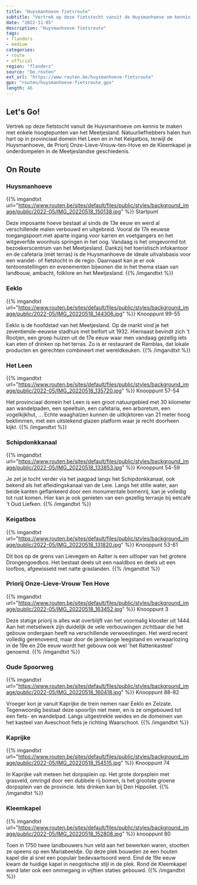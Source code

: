 ```yaml
---
title: "Huysmanhoeve fietsroute"
subtitle: "Vertrek op deze fietstocht vanuit de Huysmanhoeve om kennis te maken met enkele hoogtepunten van het Meetjesland"
date: "2022-11-05"
description: "Huysmanhoeve fietsroute"
tags:
- flanders
- medium
categories:
- route
- official
region: "flanders"
source: "be.routen"
ext_url: "https://www.routen.be/huysmanhoeve-fietsroute"
gpx: "routen/huysmanhoeve-fietsroute.gpx"
length: 46
---
```


## Let's Go!

Vertrek op deze fietstocht vanuit de Huysmanhoeve om kennis te maken met enkele hoogtepunten van het Meetjesland. Natuurliefhebbers halen hun hart op in provinciaal domein Het Leen en in het Keigatbos, terwijl de Huysmanhoeve, de Priorij Onze-Lieve-Vrouw-ten-Hove en de Kleemkapel je onderdompelen in de Meetjeslandse geschiedenis.

## On Route

### Huysmanhoeve

{{% imgandtxt url="https://www.routen.be/sites/default/files/public/styles/background_image/public/2022-05/IMG_20220518_150138.jpg" %}}
Startpunt

Deze imposante hoeve bestaat al sinds de 13e eeuw en werd al verschillende malen verbouwd en uitgebreid. Vooral de 17e eeuwse toegangspoort met aparte ingang voor karren en voetgangers en het witgeverfde woonhuis springen in het oog. Vandaag is het omgevormd tot bezoekerscentrum van het Meetjesland. Dankzij het toeristisch infokantoor en de cafetaria (mét terras) is de Huysmanhoeve de ideale uitvalsbasis voor een wandel- of fietstocht in de regio. Daarnaast kan je er ook tentoonstellingen en evenementen bijwonen die in het thema staan van landbouw, ambacht, folklore en het Meetjesland.
{{% /imgandtxt %}}

### Eeklo

{{% imgandtxt url="https://www.routen.be/sites/default/files/public/styles/background_image/public/2022-05/IMG_20220518_144306.jpg" %}}
Knooppunt 99-55

Eeklo is de hoofdstad van het Meetjesland. Op de markt vind je het zeventiende-eeuwse stadhuis met belfort uit 1932. Hiernaast bevindt zich 't Rootjen, een groep huizen uit de 17e eeuw waar men vandaag gezellig iets kan eten of drinken op het terras. Zo is er restaurant de Ramblas, dat lokale producten en gerechten combineert met wereldkeuken.
{{% /imgandtxt %}}

### Het Leen

{{% imgandtxt url="https://www.routen.be/sites/default/files/public/styles/background_image/public/2022-05/IMG_20220518_135720.jpg" %}}
Knooppunt 57-54

Het provinciaal domein het Leen is een groot natuurgebied met 30 kilometer aan wandelpaden, een speeltuin, een cafetaria, een arboretum, een vogelkijkhut, ... Echte waaghalzen kunnen de uitkijktoren van 21 meter hoog beklimmen, met een uitstekend glazen platform waar je recht doorheen kijkt.
{{% /imgandtxt %}}

### Schipdonkkanaal

{{% imgandtxt url="https://www.routen.be/sites/default/files/public/styles/background_image/public/2022-05/IMG_20220518_133853.jpg" %}}
Knooppunt 54-59

Je zet je tocht verder via het jaagpad langs het Schipdonkkanaal, ook bekend als het afleidingskanaal van de Leie. Langs het stille water, aan beide kanten geflankeerd door een monumentale bomenrij, kan je volledig tot rust komen. Hier kan je ook genieten van een gezellig terrasje bij eetcafé 't Oud Liefken.
{{% /imgandtxt %}}

### Keigatbos

{{% imgandtxt url="https://www.routen.be/sites/default/files/public/styles/background_image/public/2022-05/IMG_20220518_131820.jpg" %}}
Knooppunt 53-61

Dit bos op de grens van Lievegem en Aalter is een uitloper van het grotere Drongengoedbos. Het bestaat deels uit een naaldbos en deels uit een loofbos, afgewisseld met natte graslanden.
{{% /imgandtxt %}}

### Priorij Onze-Lieve-Vrouw Ten Hove

{{% imgandtxt url="https://www.routen.be/sites/default/files/public/styles/background_image/public/2022-05/IMG_20220518_163452.jpg" %}}
Knooppunt 3

Deze statige priorij is alles wat overblijft van het voormalig klooster uit 1444. Aan het metselwerk zijn duidelijk de vele verbouwingen zichtbaar die het gebouw ondergaan heeft na verschillende verwoestingen. Het werd recent volledig gerenoveerd, maar door de jarenlange leegstand en verwaarlozing in de 19e en 20e eeuw wordt het gebouw ook wel 'het Rattenkasteel' genoemd.
{{% /imgandtxt %}}

### Oude Spoorweg

{{% imgandtxt url="https://www.routen.be/sites/default/files/public/styles/background_image/public/2022-05/IMG_20220518_160418.jpg" %}}
Knooppunt 88-82

Vroeger kon je vanuit Kaprijke de trein nemen naar Eeklo en Zelzate. Tegenwoordig bestaat deze spoorlijn niet meer, en is ze omgebouwd tot een fiets- en wandelpad. Langs uitgestrekte weides en de domeinen van het kasteel van Aveschoot fiets je richting Waarschoot.
{{% /imgandtxt %}}

### Kaprijke

{{% imgandtxt url="https://www.routen.be/sites/default/files/public/styles/background_image/public/2022-05/IMG_20220518_154515.jpg" %}}
Knooppunt 74

In Kaprijke valt meteen het dorpsplein op. Het grote dorpsplein met grasveld, omringd door een dubbele rij bomen, is het grootste groene dorpsplein van de provincie. Iets drinken kan bij Den Hippoliet.
{{% /imgandtxt %}}

### Kleemkapel

{{% imgandtxt url="https://www.routen.be/sites/default/files/public/styles/background_image/public/2022-05/IMG_20220518_152808.jpg" %}}
knooppunt 80

Toen in 1750 twee landbouwers hun veld aan het bewerken waren, stootten ze opeens op een Mariabeeldje. Op deze plek bouwden ze een houten kapel die al snel een populair bedevaartsoord werd. Eind de 19e eeuw kwam de huidige kapel in neogotische stijl in de plek. Rond de Kleemkapel werd later ook een ommegang in vijftien staties gebouwd.
{{% /imgandtxt %}}


